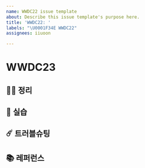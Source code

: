 ```yaml
---
name: WWDC22 issue template
about: Describe this issue template's purpose here.
title: 'WWDC22: '
labels: "\U0001F34E WWDC22"
assignees: iiuoon

---
```


<!-- WWDC23 : 주제를 입력하세요. -->
# WWDC23
## ✍🏻 정리
<!-- 정리 링크나 요약을 적어주세요. -->

## 🐣 실습
<!-- 실습에 대한 내용을 적어주세요. -->

## ☄️ 트러블슈팅
<!-- 실습을 하며 어려움을 겪고 해결한 과정을 적어주세요. -->

## 📚 레퍼런스
<!-- 주제와 관련해 참고한 레퍼런스가 있다면 적어주세요. -->

